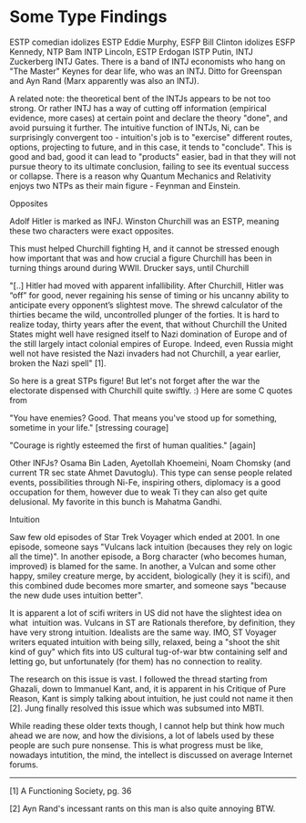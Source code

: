 # Some Type Findings

ESTP comedian idolizes ESTP Eddie Murphy, ESFP Bill Clinton idolizes ESFP Kennedy, NTP Bam INTP Lincoln, ESTP Erdogan ISTP Putin, INTJ Zuckerberg INTJ Gates. There is a band of INTJ economists who hang on "The Master" Keynes for dear life, who was an INTJ. Ditto for Greenspan and Ayn Rand (Marx apparently was also an INTJ). 

A related note: the theoretical bent of the INTJs appears to be not too strong. Or rather INTJ has a way of cutting off information (empirical evidence, more cases) at certain point and declare the theory "done", and avoid pursuing it further. The intuitive function of INTJs, Ni, can be surprisingly convergent too - 
intuition's job is to "exercise" different routes, options, projecting 
to future, and in this case, it tends to "conclude". This is good and bad, good it can lead to "products" easier, bad in that they will not pursue theory to its ultimate conclusion, failing to see its eventual success or collapse. There is a reason why Quantum Mechanics and Relativity enjoys two NTPs as their main figure - Feynman and Einstein.

Opposites

Adolf Hitler is marked as INFJ. Winston Churchill was an ESTP, meaning these two characters were exact opposites.

This must helped  Churchill fighting H, and it cannot be stressed enough how important that was and how crucial a figure Churchill has been in turning things around during WWII. Drucker says, until Churchill

"[..] Hitler had moved with apparent infallibility. After Churchill, Hitler was “off” for good, never regaining his sense of timing or his uncanny ability to anticipate every opponent’s slightest move. The shrewd calculator of the thirties became the wild, uncontrolled plunger of the forties. It is hard to realize today, thirty years after the event, that without Churchill the United States might well have resigned itself to Nazi domination of Europe and of the still largely intact colonial empires of Europe. Indeed, even Russia might well not have resisted the Nazi invaders had not Churchill, a year earlier, broken the Nazi spell" [1].

So here is a great STPs figure!  But let's not forget after the war the electorate dispensed with Churchill quite swiftly. :) Here are some C quotes from


"You have enemies? Good. That means you've stood up for something, sometime in your life." [stressing courage]

"Courage is rightly esteemed the first of human qualities." [again]

Other INFJs?  Osama Bin Laden, Ayetollah Khoemeini, Noam Chomsky (and current TR sec state Ahmet Davutoglu). This type can sense people related events, possibilities through Ni-Fe, inspiring others, diplomacy is a good occupation for them, however due to weak Ti they can also get quite delusional. My favorite in  this bunch is Mahatma Gandhi.  

Intuition

Saw few old episodes of Star Trek Voyager which ended at 2001. In one episode, someone says "Vulcans lack intuition (becauses they rely on logic all the time)". In another episode, a Borg character (who becomes human, improved) is blamed for the same. In another, a Vulcan and some other happy, smiley creature merge, by accident, biologically (hey it is scifi), and this combined dude becomes more smarter, and someone says "because the new dude uses intuition better".

It is apparent a lot of scifi writers in US did not have the slightest idea on what  intuition was. Vulcans in ST are Rationals therefore, by definition, they have very strong intuition. Idealists are the same way. IMO, ST Voyager writers equated intuition with being silly, relaxed, being a "shoot the shit kind of guy" which fits into US cultural tug-of-war btw containing self and letting go, but unfortunately (for them) has no connection to reality.

The research on this issue is vast. I followed the thread starting from Ghazali, down to Immanuel Kant, and, it is apparent in his Critique of Pure Reason, Kant is simply talking about intuition,  he just could not name it then [2]. Jung finally resolved this issue which was subsumed  into MBTI.

While reading these older texts though, I cannot help but think how much ahead we are now, and how the divisions, a lot of  labels used by these people are such pure nonsense. This is what progress must be like, nowadays  intutition, the mind, the intellect is discussed on average Internet forums. 

---

[1] A Functioning Society, pg. 36

[2] Ayn Rand's incessant rants on this man is also quite annoying BTW.














